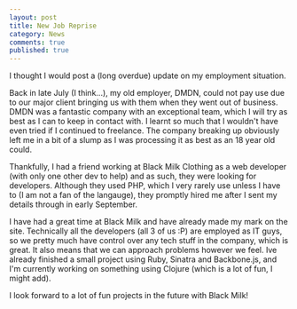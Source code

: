 ```yaml
---
layout: post
title: New Job Reprise
category: News
comments: true
published: true
---
```


I thought I would post a (long overdue) update on my employment situation.

Back in late July (I think...), my old employer, DMDN, could not pay use due to our major client bringing us with them when they went out of business. DMDN was a fantastic company with an exceptional team, which I will try as best as I can to keep in contact with. I learnt so much that I wouldn't have even tried if I continued to freelance. The company breaking up obviously left me in a bit of a slump as I was processing it as best as an 18 year old could.

Thankfully, I had a friend working at Black Milk Clothing as a web developer (with only one other dev to help) and as such, they were looking for developers. Although they used PHP, which I very rarely use unless I have to (I am not a fan of the langauge), they promptly hired me after I sent my details through in early September.

I have had a great time at Black Milk and have already made my mark on the site. Technically all the developers (all 3 of us :P) are employed as IT guys, so we pretty much have control over any tech stuff in the company, which is great. It also means that we can approach problems however we feel. Ive already finished a small project using Ruby, Sinatra and Backbone.js, and I'm currently working on something using Clojure (which is a lot of fun, I might add).

I look forward to a lot of fun projects in the future with Black Milk!